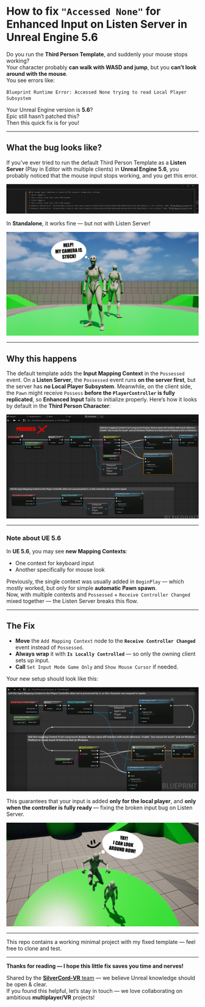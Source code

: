 # How to fix `"Accessed None"` for Enhanced Input on Listen Server in Unreal Engine 5.6

Do you run the **Third Person Template**, and suddenly your mouse stops working?  
Your character probably **can walk with WASD and jump**, but you **can’t look around with the mouse**.  
You see errors like:  
```
Blueprint Runtime Error: Accessed None trying to read Local Player Subsystem
```
Your Unreal Engine version is **5.6**?  
Epic still hasn’t patched this?  
Then this quick fix is for you!

---

## What the bug looks like?
If you’ve ever tried to run the default Third Person Template as a **Listen Server** (Play in Editor with multiple clients) in **Unreal Engine 5.6**, you probably noticed that the mouse input stops working, and you get this error.

![img_002](images/img_002.jpg)

In **Standalone**, it works fine — but not with Listen Server!

![img_001](images/img_001.jpg)

---

## Why this happens

The default template adds the **Input Mapping Context** in the `Possessed` event.
On a **Listen Server**, the `Possessed` event runs **on the server first**, but the server has **no Local Player Subsystem**.
Meanwhile, on the client side, the `Pawn` might receive `Possess` **before the `PlayerController` is fully replicated**, so **Enhanced Input** fails to initialize properly.
Here’s how it looks by default in the **Third Person Character**:

![img_003](images/img_003.jpg)

---

### **Note about UE 5.6**

In **UE 5.6**, you may see **new Mapping Contexts**:  
- One context for keyboard input  
- Another specifically for mouse look

Previously, the single context was usually added in `BeginPlay` — which mostly worked, but only for simple **automatic Pawn spawn**.  
Now, with multiple contexts and `Possessed` + `Receive Controller Changed` mixed together — the Listen Server breaks this flow.

---

## The Fix

- **Move** the `Add Mapping Context` node to the **`Receive Controller Changed`** event instead of `Possessed`.  
- **Always wrap** it with **`Is Locally Controlled`** — so only the owning client sets up input.  
- **Call** `Set Input Mode Game Only` and `Show Mouse Cursor` if needed.

Your new setup should look like this:

![img_004](images/img_004.jpg)

This guarantees that your input is added **only for the local player**, and **only when the controller is fully ready** — fixing the broken input bug on Listen Server.

![img_005](images/img_005.jpg)

---

This repo contains a working minimal project with my fixed template — feel free to clone and test.

---

**Thanks for reading — I hope this little fix saves you time and nerves!**

Shared by the [**SilverCord-VR** team](https://www.silvercord-vr.com/) — we believe Unreal knowledge should be open & clear.  
If you found this helpful, let’s stay in touch — we love collaborating on ambitious **multiplayer/VR** projects!
